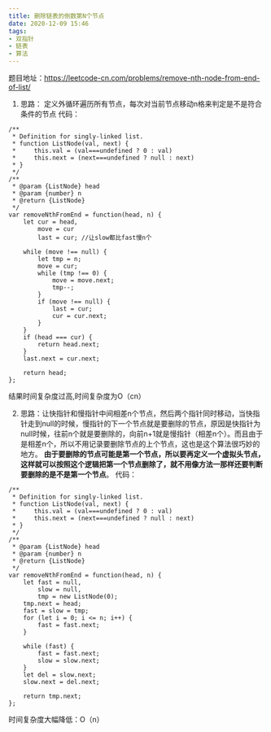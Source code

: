 ```yaml
---
title: 删除链表的倒数第N个节点
date: 2020-12-09 15:46
tags:
- 双指针
- 链表
- 算法
---
```

题目地址：https://leetcode-cn.com/problems/remove-nth-node-from-end-of-list/

1. 思路： 定义外循环遍历所有节点，每次对当前节点移动n格来判定是不是符合条件的节点
代码：
```
/**
 * Definition for singly-linked list.
 * function ListNode(val, next) {
 *     this.val = (val===undefined ? 0 : val)
 *     this.next = (next===undefined ? null : next)
 * }
 */
/**
 * @param {ListNode} head
 * @param {number} n
 * @return {ListNode}
 */
var removeNthFromEnd = function(head, n) {
    let cur = head,
        move = cur
        last = cur; //让slow都比fast慢n个

    while (move !== null) {
        let tmp = n;
        move = cur;
        while (tmp !== 0) {
            move = move.next;
            tmp--;
        }
        if (move !== null) {
            last = cur;
            cur = cur.next;
        }
    }
    if (head === cur) {
        return head.next;
    }
    last.next = cur.next;

    return head;
};
```
结果时间复杂度过高,时间复杂度为O（cn）

2. 思路：让快指针和慢指针中间相差n个节点，然后两个指针同时移动，当快指针走到null的时候，慢指针的下一个节点就是要删除的节点，原因是快指针为null时候，往前n个就是要删除的，向前n+1就是慢指针（相差n个）。而且由于是相差n个，所以不用记录要删除节点的上个节点，这也是这个算法很巧妙的地方。 **由于要删除的节点可能是第一个节点，所以要再定义一个虚拟头节点，这样就可以按照这个逻辑把第一个节点删除了，就不用像方法一那样还要判断要删除的是不是第一个节点**。
代码：
```
/**
 * Definition for singly-linked list.
 * function ListNode(val, next) {
 *     this.val = (val===undefined ? 0 : val)
 *     this.next = (next===undefined ? null : next)
 * }
 */
/**
 * @param {ListNode} head
 * @param {number} n
 * @return {ListNode}
 */
var removeNthFromEnd = function(head, n) {
    let fast = null,
        slow = null,
        tmp = new ListNode(0);
    tmp.next = head;
    fast = slow = tmp;
    for (let i = 0; i <= n; i++) {
        fast = fast.next;
    }

    while (fast) {
        fast = fast.next;
        slow = slow.next;
    }
    let del = slow.next;
    slow.next = del.next;
    
    return tmp.next;
};
```
时间复杂度大幅降低：O（n）



